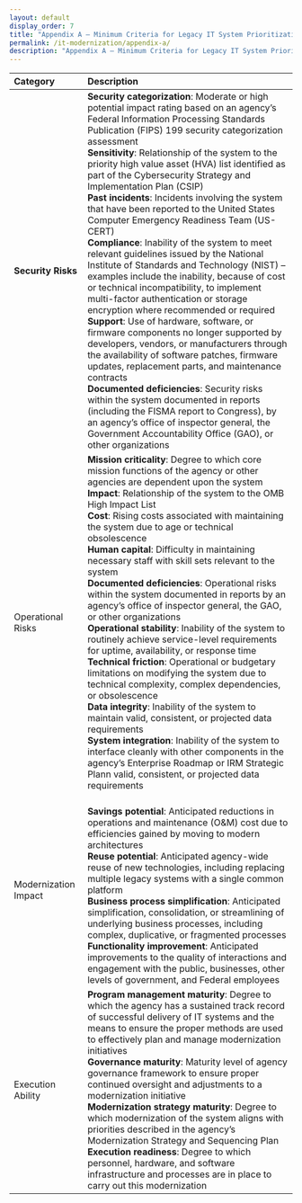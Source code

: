 ```yaml
---
layout: default
display_order: 7
title: "Appendix A – Minimum Criteria for Legacy IT System Prioritization"
permalink: /it-modernization/appendix-a/
description: "Appendix A – Minimum Criteria for Legacy IT System Prioritization"
---
```


| Category       | Description           | 
| :------------- |:-------------|
__Security Risks__ |__Security categorization__: Moderate or high potential impact rating based on an agency’s Federal Information Processing Standards Publication (FIPS) 199 security categorization assessment<br /> __Sensitivity__: Relationship of the system to the priority high value asset (HVA) list identified as part of the Cybersecurity Strategy and Implementation Plan (CSIP)<br /> __Past incidents__: Incidents involving the system that have been reported to the United States Computer Emergency Readiness Team (US-CERT)<br /> __Compliance__: Inability of the system to meet relevant guidelines issued by the National Institute of Standards and Technology (NIST) – examples include the inability, because of cost or technical incompatibility, to implement multi-factor authentication or storage encryption where recommended or required<br /> __Support__: Use of hardware, software, or firmware components no longer supported by developers, vendors, or manufacturers through the availability of software patches, firmware updates, replacement parts, and maintenance contracts<br /> __Documented deficiencies__: Security risks within the system documented in reports (including the FISMA report to Congress), by an agency’s office of inspector general, the Government Accountability Office (GAO), or other organizations|
|Operational Risks|__Mission criticality__: Degree to which core mission functions of the agency or other agencies are dependent upon the system<br /> __Impact__: Relationship of the system to the OMB High Impact List <br /> __Cost__: Rising costs associated with maintaining the system due to age or technical obsolescence<br /> __Human capital__: Difficulty in maintaining necessary staff with skill sets relevant to the system<br /> __Documented deficiencies__: Operational risks within the system documented in reports by an agency’s office of inspector general, the GAO, or other organizations<br /> __Operational stability__: Inability of the system to routinely achieve service-level requirements for uptime, availability, or response time <br />	__Technical friction__:  Operational or budgetary limitations on modifying the system due to technical complexity, complex dependencies, or obsolescence <br /> __Data integrity__: Inability of the system to maintain valid, consistent, or projected data requirements <br /> __System integration__: Inability of the system to interface cleanly with other components in the agency’s Enterprise Roadmap or IRM Strategic Plann valid, consistent, or projected data requirements |
| Modernization Impact|<br /> __Savings potential__: Anticipated reductions in operations and maintenance (O&M) cost due to efficiencies gained by moving to modern architectures <br /> __Reuse potential__: Anticipated agency-wide reuse of new technologies, including replacing multiple legacy systems with a single common platform <br /> __Business process simplification__: Anticipated simplification, consolidation, or streamlining of underlying business processes, including complex, duplicative, or fragmented processes <br /> __Functionality improvement__: Anticipated improvements to the quality of interactions and engagement with the public, businesses, other levels of government, and Federal employees |
| Execution Ability | __Program management maturity__: Degree to which the agency has a sustained track record of successful delivery of IT systems and the means to ensure the proper methods are used to effectively plan and manage modernization initiatives<br /> __Governance maturity__: Maturity level of agency governance framework to ensure proper continued oversight and adjustments to a modernization initiative <br /> __Modernization strategy maturity__: Degree to which modernization of the system aligns with priorities described in the agency’s Modernization Strategy and Sequencing Plan <br /> __Execution readiness__: Degree to which personnel, hardware, and software infrastructure and processes are in place to carry out this modernization

